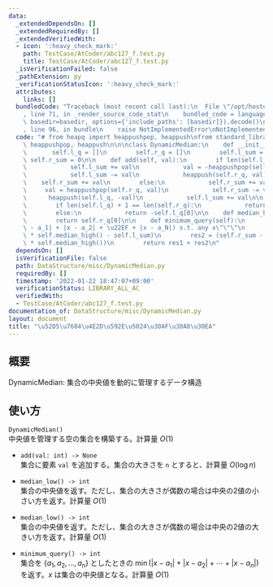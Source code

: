 ```yaml
---
data:
  _extendedDependsOn: []
  _extendedRequiredBy: []
  _extendedVerifiedWith:
  - icon: ':heavy_check_mark:'
    path: TestCase/AtCoder/abc127_f.test.py
    title: TestCase/AtCoder/abc127_f.test.py
  _isVerificationFailed: false
  _pathExtension: py
  _verificationStatusIcon: ':heavy_check_mark:'
  attributes:
    links: []
  bundledCode: "Traceback (most recent call last):\n  File \"/opt/hostedtoolcache/Python/3.10.6/x64/lib/python3.10/site-packages/onlinejudge_verify/documentation/build.py\"\
    , line 71, in _render_source_code_stat\n    bundled_code = language.bundle(stat.path,\
    \ basedir=basedir, options={'include_paths': [basedir]}).decode()\n  File \"/opt/hostedtoolcache/Python/3.10.6/x64/lib/python3.10/site-packages/onlinejudge_verify/languages/python.py\"\
    , line 96, in bundle\n    raise NotImplementedError\nNotImplementedError\n"
  code: "# from heapq import heappushpop, heappush\nfrom standard_library.heapq import\
    \ heappushpop, heappush\n\n\nclass DynamicMedian:\n    def __init__(self):\n \
    \       self.l_q = []\n        self.r_q = []\n        self.l_sum = 0\n       \
    \ self.r_sum = 0\n\n    def add(self, val):\n        if len(self.l_q) == len(self.r_q):\n\
    \            self.l_sum += val\n            val = -heappushpop(self.l_q, -val)\n\
    \            self.l_sum -= val\n            heappush(self.r_q, val)\n        \
    \    self.r_sum += val\n        else:\n            self.r_sum += val\n       \
    \     val = heappushpop(self.r_q, val)\n            self.r_sum -= val\n      \
    \      heappush(self.l_q, -val)\n            self.l_sum += val\n\n    def median_low(self):\n\
    \        if len(self.l_q) + 1 == len(self.r_q):\n            return self.r_q[0]\n\
    \        else:\n            return -self.l_q[0]\n\n    def median_high(self):\n\
    \        return self.r_q[0]\n\n    def minimum_query(self):\n        \"\"\"min(|x\
    \ - a_1| + |x - a_2| + \u22EF + |x - a_N|) s.t. any x\"\"\"\n        res1 = (len(self.l_q)\
    \ * self.median_high() - self.l_sum)\n        res2 = (self.r_sum - len(self.r_q)\
    \ * self.median_high())\n        return res1 + res2\n"
  dependsOn: []
  isVerificationFile: false
  path: DataStructure/misc/DynamicMedian.py
  requiredBy: []
  timestamp: '2022-01-22 18:47:07+09:00'
  verificationStatus: LIBRARY_ALL_AC
  verifiedWith:
  - TestCase/AtCoder/abc127_f.test.py
documentation_of: DataStructure/misc/DynamicMedian.py
layout: document
title: "\u52D5\u7684\u4E2D\u592E\u5024\u30AF\u30A8\u30EA"
---
```

## 概要
DynamicMedian: 集合の中央値を動的に管理するデータ構造

## 使い方
`DynamicMedian()`  
中央値を管理する空の集合を構築する。計算量 $O(1)$

- `add(val: int) -> None`  
集合に要素 `val` を追加する。集合の大きさを `n` とすると、計算量 $O(\log n)$

- `median_low() -> int`  
集合の中央値を返す。ただし、集合の大きさが偶数の場合は中央の2値の小さい方を返す。計算量 $O(1)$

- `median_low() -> int`  
集合の中央値を返す。ただし、集合の大きさが偶数の場合は中央の2値の大きい方を返す。計算量 $O(1)$

- `minimum_query() -> int`  
集合を $\{a_1, a_2, \dots, a_n \}$ としたときの $\min(|x - a_1| + |x - a_2| + ⋯ + |x - a_n|)$ を返す。$x$ は集合の中央値となる。計算量 $O(1)$
